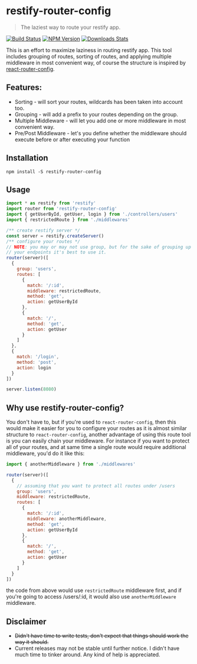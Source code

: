 # restify-router-config
> The laziest way to route your restify app.

[![Build Status][travis-image]][travis-url]
[![NPM Version][npm-image]][npm-url]
[![Downloads Stats][npm-downloads]][npm-url] 
  
This is an effort to maximize laziness in routing restify app. This tool includes grouping of routes, sorting of routes, and applying multiple middleware in most convenient way, of course the structure is inspired by [react-router-config](https://www.npmjs.com/package/react-router-config).

## Features: 
  
* Sorting - will sort your routes, wildcards has been taken into account too.
* Grouping - will add a prefix to your routes depending on the group.
* Multiple Middleware - will let you add one or more middleware in most convenient way.
* Pre/Post Middleware - let's you define whether the middleware should execute before or after executing your function
  
## Installation
  
```
npm install -S restify-router-config
```  
  
## Usage
  
```javascript
import * as restify from 'restify'
import router from 'restify-router-config'
import { getUserById, getUser, login } from './controllers/users'
import { restrictedRoute } from './middlewares'

/** create restify server */
const server = restify.createServer()
/** configure your routes */
// NOTE: you may or may not use group, but for the sake of grouping up
// your endpoints it's best to use it.
router(server)([
  {
    group: 'users',
    routes: [
      {
        match: '/:id',
        middleware: restrictedRoute,
        method: 'get',
        action: getUserById
      },
      {
        match: '/',
        method: 'get',
        action: getUser
      }
    ]
  },
  {
    match: '/login',
    method: 'post',
    action: login
  }
])

server.listen(8080)
```  
  
## Why use restify-router-config?  
  
You don't have to, but if you're used to `react-router-config`, then this would make it easier for you to configure your routes as 
it is almost similar structure to `react-router-config`, another advantage of using this route tool is you can easily chain your middleware. For instance if you want to protect all of your routes, and at same time a single route would require additional middleware, you'd do it like this:  

```javascript
import { anotherMiddleware } from './middlewares'

router(server)([
  {
    // assuming that you want to protect all routes under /users
    group: 'users',
    middleware: restrictedRoute,
    routes: [
      {
        match: '/:id',
        middleware: anotherMiddleware,
        method: 'get',
        action: getUserById
      },
      {
        match: '/',
        method: 'get',
        action: getUser
      }
    ]
  }
])
```
the code from above would use `restrictedRoute` middleware first, and if you're going to access /users/:id, 
it would also use `anotherMiddleware` middleware.  

## Disclaimer
  
* ~~Didn't have time to write tests, don't expect that things should work the way it should.~~
* Current releases may not be stable until further notice. I didn't have much time to tinker around. Any kind of help is appreciated.

[npm-image]: https://img.shields.io/npm/v/restify-router-config.svg?style=flat-square
[npm-url]: https://npmjs.org/package/restify-router-config
[npm-downloads]: https://img.shields.io/npm/dm/restify-router-config.svg?style=flat-square
[travis-image]: https://travis-ci.org/yakovmeister/restify-router-config.svg?branch=dev
[travis-url]: https://travis-ci.org/yakovmeister/restify-router-config